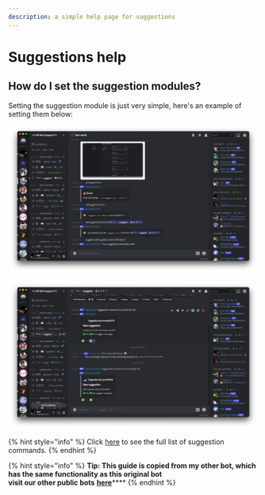 ```yaml
---
description: a simple help page for suggestions
---
```


# Suggestions help

## How do I set the suggestion modules?

&#x20;Setting the suggestion module is just very simple, here's an example of setting them below:

![](<../.gitbook/assets/image (15).png>)

![](<../.gitbook/assets/image (16).png>)

{% hint style="info" %}
Click [here](https://ravi-docs.gitbook.io/ravi-documentaion/commands-list/suggestions) to see the full list of suggestion commands.
{% endhint %}

{% hint style="info" %}
**Tip: This guide is copied from my other bot, which has the same functionality as this original bot**\
**visit our other public bots** [**here**](https://kbot.gitbook.io/kbot-documentation/)****
{% endhint %}
